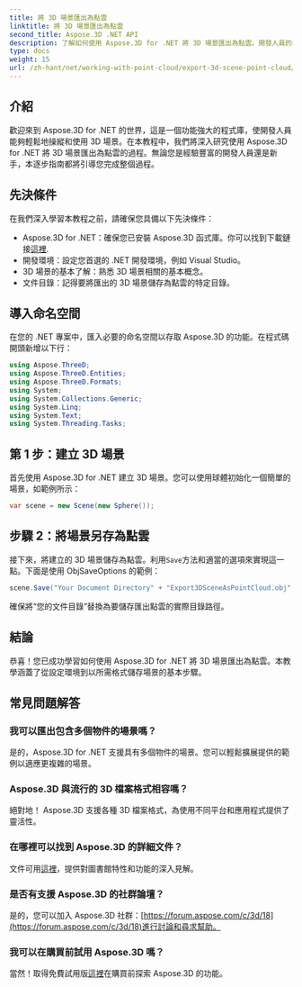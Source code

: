 ```yaml
---
title: 將 3D 場景匯出為點雲
linktitle: 將 3D 場景匯出為點雲
second_title: Aspose.3D .NET API
description: 了解如何使用 Aspose.3D for .NET 將 3D 場景匯出為點雲。開發人員的綜合教程。立即免費試用！
type: docs
weight: 15
url: /zh-hant/net/working-with-point-cloud/export-3d-scene-point-cloud/
---
```

## 介紹
歡迎來到 Aspose.3D for .NET 的世界，這是一個功能強大的程式庫，使開發人員能夠輕鬆地操縱和使用 3D 場景。在本教程中，我們將深入研究使用 Aspose.3D for .NET 將 3D 場景匯出為點雲的過程。無論您是經驗豐富的開發人員還是新手，本逐步指南都將引導您完成整個過程。
## 先決條件
在我們深入學習本教程之前，請確保您具備以下先決條件：
-  Aspose.3D for .NET：確保您已安裝 Aspose.3D 函式庫。你可以找到下載鏈接[這裡](https://releases.aspose.com/3d/net/).
- 開發環境：設定您首選的 .NET 開發環境，例如 Visual Studio。
- 3D 場景的基本了解：熟悉 3D 場景相關的基本概念。
- 文件目錄：記得要將匯出的 3D 場景儲存為點雲的特定目錄。
## 導入命名空間
在您的 .NET 專案中，匯入必要的命名空間以存取 Aspose.3D 的功能。在程式碼開頭新增以下行：
```csharp
using Aspose.ThreeD;
using Aspose.ThreeD.Entities;
using Aspose.ThreeD.Formats;
using System;
using System.Collections.Generic;
using System.Linq;
using System.Text;
using System.Threading.Tasks;
```
## 第 1 步：建立 3D 場景
首先使用 Aspose.3D for .NET 建立 3D 場景。您可以使用球體初始化一個簡單的場景，如範例所示：
```csharp
var scene = new Scene(new Sphere());
```
## 步驟 2：將場景另存為點雲
接下來，將建立的 3D 場景儲存為點雲。利用`Save`方法和適當的選項來實現這一點。下面是使用 ObjSaveOptions 的範例：
```csharp
scene.Save("Your Document Directory" + "Export3DSceneAsPointCloud.obj", new ObjSaveOptions() { PointCloud = true });
```
確保將“您的文件目錄”替換為要儲存匯出點雲的實際目錄路徑。
## 結論
恭喜！您已成功學習如何使用 Aspose.3D for .NET 將 3D 場景匯出為點雲。本教學涵蓋了從設定環境到以所需格式儲存場景的基本步驟。
## 常見問題解答
### 我可以匯出包含多個物件的場景嗎？
是的，Aspose.3D for .NET 支援具有多個物件的場景。您可以輕鬆擴展提供的範例以適應更複雜的場景。
### Aspose.3D 與流行的 3D 檔案格式相容嗎？
絕對地！ Aspose.3D 支援各種 3D 檔案格式，為使用不同平台和應用程式提供了靈活性。
### 在哪裡可以找到 Aspose.3D 的詳細文件？
文件可用[這裡](https://reference.aspose.com/3d/net/)，提供對圖書館特性和功能的深入見解。
### 是否有支援 Aspose.3D 的社群論壇？
是的，您可以加入 Aspose.3D 社群：[https://forum.aspose.com/c/3d/18](https://forum.aspose.com/c/3d/18)進行討論和尋求幫助。
### 我可以在購買前試用 Aspose.3D 嗎？
當然！取得免費試用版[這裡](https://releases.aspose.com/)在購買前探索 Aspose.3D 的功能。